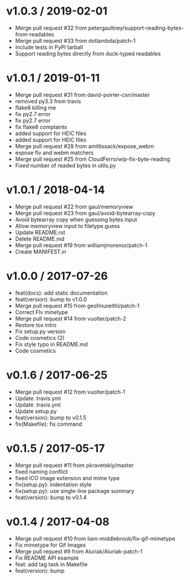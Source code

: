 
v1.0.3 / 2019-02-01
===================

  * Merge pull request #32 from petergaultney/support-reading-bytes-from-readables
  * Merge pull request #33 from dotlambda/patch-1
  * Include tests in PyPI tarball
  * Support reading bytes directly from duck-typed readables

v1.0.1 / 2019-01-11
===================

  * Merge pull request #31 from david-poirier-csn/master
  * removed py3.3 from travis
  * flake8 killing me
  * fix py2.7 error
  * fix py2.7 error
  * fix flake8 complaints
  * added support for HEIC files
  * added support for HEIC files
  * Merge pull request #28 from amitlissack/expose_webm
  * expose flv and webm matchers
  * Merge pull request #25 from CloudFerro/wip-fix-byte-reading
  * Fixed number of readed bytes in utils.py

v1.0.1 / 2018-04-14
===================

  * Merge pull request #22 from gaul/memoryview
  * Merge pull request #23 from gaul/avoid-bytearray-copy
  * Avoid bytearray copy when guessing bytes input
  * Allow memoryview input to filetype.guess
  * Update README.rst
  * Delete README.md
  * Merge pull request #19 from williamjmorenor/patch-1
  * Create MANIFEST.in

v1.0.0 / 2017-07-26
===================

  * feat(docs): add static documentation
  * feat(version): bump to v1.0.0
  * Merge pull request #15 from geofmureithi/patch-1
  * Correct Flv minetype
  * Merge pull request #14 from vuolter/patch-2
  * Restore tox intro
  * Fix setup.py version
  * Code cosmetics (2)
  * Fix style typo in README.md
  * Code cosmetics

v0.1.6 / 2017-06-25
===================

  * Merge pull request #12 from vuolter/patch-1
  * Update .travis.yml
  * Update .travis.yml
  * Update setup.py
  * feat(version): bump to v0.1.5
  * fix(Makefile): fix command

v0.1.5 / 2017-05-17
===================

  * Merge pull request #11 from pkravetskiy/master
  * fixed naming conflict
  * fixed ICO image extension and mime type
  * fix(setup.py): indentation style
  * fix(setup.py): use single-line package summary
  * feat(version): bump to v0.1.4

v0.1.4 / 2017-04-08
===================

  * Merge pull request #10 from liam-middlebrook/fix-gif-mimetype
  * Fix mimetype for Gif Images
  * Merge pull request #9 from Aluriak/Aluriak-patch-1
  * Fix README API example
  * feat: add tag task in Makefile
  * feat(version): bump

